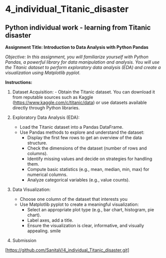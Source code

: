 # 4_individual_Titanic_disaster
##  Python individual work - learning from Titanic disaster

**Assignment Title: Introduction to Data Analysis with Python Pandas**

*Objective: In this assignment, you will familiarize yourself with Python Pandas, a powerful library for data manipulation and analysis. You will use the Titanic dataset to perform exploratory data analysis (EDA) and create a visualization using Matplotlib pyplot.*

**Instructions:**

1. Dataset Acquisition:
       - Obtain the Titanic dataset. You can download it from reputable sources such as Kaggle (https://www.kaggle.com/c/titanic/data) or use datasets available directly through Python libraries.

2. Exploratory Data Analysis (EDA):
      - Load the Titanic dataset into a Pandas DataFrame.
      - Use Pandas methods to explore and understand the dataset:
        * Display the first few rows to get an overview of the data structure.
        * Check the dimensions of the dataset (number of rows and columns).
        * Identify missing values and decide on strategies for handling them.
        * Compute basic statistics (e.g., mean, median, min, max) for numerical columns.
        * Analyze categorical variables (e.g., value counts).

3. Data Visualization:
      - Choose one column of the dataset that interests you
      - Use Matplotlib pyplot to create a meaningful visualization:
         * Select an appropriate plot type (e.g., bar chart, histogram, pie chart).
         * Label axes, add a title.
         * Ensure the visualization is clear, informative, and visually appealing. smile

4. Submission

[https://github.com/SanitaV/4_individual_Titanic_disaster.git]
